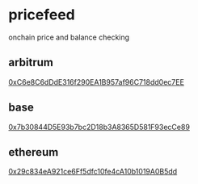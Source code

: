 # pricefeed
onchain price and balance checking

## arbitrum

[0xC6e8C6dDdE316f290EA1B957af96C718dd0ec7EE](https://arbiscan.io/address/0xC6e8C6dDdE316f290EA1B957af96C718dd0ec7EE#code)

## base

[0x7b30844D5E93b7bc2D18b3A8365D581F93ecCe89](https://basescan.org/address/0x7b30844d5e93b7bc2d18b3a8365d581f93ecce89#code)

## ethereum

[0x29c834eA921ce6Ff5dfc10fe4cA10b1019A0B5dd](https://etherscan.io/address/0x29c834eA921ce6Ff5dfc10fe4cA10b1019A0B5dd#code)
